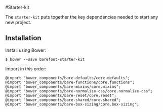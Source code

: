 #Starter-kit

The `starter-kit` puts together the key dependencies needed to start any new project.

## Installation

Install using Bower:

	$ bower --save barefoot-starter-kit

Import in this order:

	@import "bower_components/bare-defaults/core.defaults";
	@import "bower_components/bare-functions/core.functions";
	@import "bower_components/bare-mixins/core.mixins";
	@import "bower_components/bare-normalize-css/core.normalize-css";
	@import "bower_components/bare-reset/core.reset";
	@import "bower_components/bare-shared/core.shared";
	@import "bower_components/bare-box-sizing/core.box-sizing";